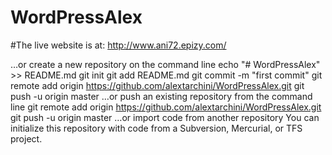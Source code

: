 # WordPressAlex

#The live website is at: http://www.ani72.epizy.com/

…or create a new repository on the command line
echo "# WordPressAlex" >> README.md
git init
git add README.md
git commit -m "first commit"
git remote add origin https://github.com/alextarchini/WordPressAlex.git
git push -u origin master
…or push an existing repository from the command line
git remote add origin https://github.com/alextarchini/WordPressAlex.git
git push -u origin master
…or import code from another repository
You can initialize this repository with code from a Subversion, Mercurial, or TFS project.
